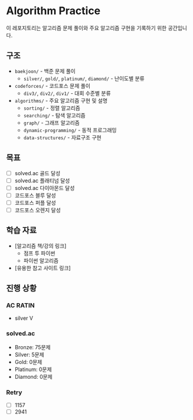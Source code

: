 # Algorithm Practice

이 레포지토리는 알고리즘 문제 풀이와 주요 알고리즘 구현을 기록하기 위한 공간입니다.

## 구조

- `baekjoon/` - 백준 문제 풀이
  - `silver/`, `gold/`, `platinum/`, `diamond/` - 난이도별 분류
- `codeforces/` - 코드포스 문제 풀이
  - `div3/`, `div2/`, `div1/` - 대회 수준별 분류
- `algorithms/` - 주요 알고리즘 구현 및 설명
  - `sorting/` - 정렬 알고리즘
  - `searching/` - 탐색 알고리즘
  - `graph/` - 그래프 알고리즘
  - `dynamic-programming/` - 동적 프로그래밍
  - `data-structures/` - 자료구조 구현

## 목표
- [ ] solved.ac 골드 달성
- [ ] solved.ac 플래티넘 달성
- [ ] solved.ac 다이아몬드 달성
- [ ] 코드포스 블루 달성
- [ ] 코드포스 퍼플 달성
- [ ] 코드포스 오렌지 달성

## 학습 자료

- [알고리즘 책/강의 링크]
  - 점프 투 파이썬
  - 파이썬 알고리즘
- [유용한 참고 사이트 링크]

## 진행 상황

### AC RATIN
- silver V

### solved.ac
- Bronze: 75문제
- Silver: 5문제
- Gold: 0문제
- Platinum: 0문제
- Diamond: 0문제

### Retry
- [ ] 1157
- [ ] 2941
